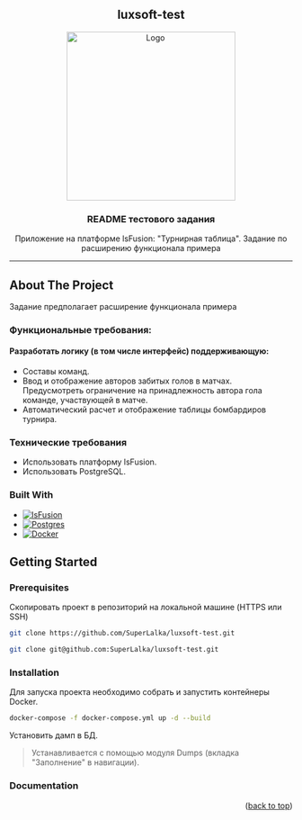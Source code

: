 <!-- PROJECT LOGO -->
<div align="center">
  <h2>luxsoft-test</h2>
  <a href="https://lsfusion-erp.com/">
    <img src="https://lsfusion-erp.com/imgs/news/lsFusion_logo_horizontal.png" alt="Logo" width="auto" height="300">
  </a>
  <h3 align="center">README тестового задания</h3>

  <p align="center">
    Приложение на платформе lsFusion: "Турнирная таблица". Задание по расширению функционала примера
  </p>
</div>

<a name="readme-top"></a>

<hr>

<!-- ABOUT THE PROJECT -->
## About The Project

Задание предполагает расширение функционала примера

### Функциональные требования:

#### Разработать логику (в том числе интерфейс) поддерживающую:

- Составы команд.
- Ввод и отображение авторов забитых голов в матчах. Предусмотреть ограничение на принадлежность автора гола команде, участвующей в матче.
- Автоматический расчет и отображение таблицы бомбардиров турнира.

### Технические требования
* Использовать платформу lsFusion.
* Использовать PostgreSQL.

### Built With

* [![lsFusion][lsFusion-badge]][lsFusion-url]
* [![Postgres][Postgres-badge]][Postgres-url]
* [![Docker][Docker-badge]][Docker-url]


<!-- GETTING STARTED -->
## Getting Started

### Prerequisites

Скопировать проект в репозиторий на локальной машине (HTTPS или SSH)
  ```sh
  git clone https://github.com/SuperLalka/luxsoft-test.git
  ```
  ```sh
  git clone git@github.com:SuperLalka/luxsoft-test.git
  ```

### Installation

Для запуска проекта необходимо собрать и запустить контейнеры Docker.
```sh
docker-compose -f docker-compose.yml up -d --build
```

Установить дамп в БД.

> Устанавливается с помощью модуля Dumps (вкладка "Заполнение" в навигации).


### Documentation

<p align="right">(<a href="#readme-top">back to top</a>)</p>

<!-- MARKDOWN LINKS & IMAGES -->
<!-- https://www.markdownguide.org/basic-syntax/#reference-style-links -->
[lsFusion-badge]: https://img.shields.io/badge/lsfusion-%23008FC7.svg?style=for-the-badge&logo=none&logoColor=white
[lsFusion-url]: https://lsfusion-erp.com/
[Postgres-badge]: https://img.shields.io/badge/postgresql-%234169E1.svg?style=for-the-badge&logo=postgresql&logoColor=white
[Postgres-url]: https://www.postgresql.org/
[Docker-badge]: https://img.shields.io/badge/docker-%230db7ed.svg?style=for-the-badge&logo=docker&logoColor=white
[Docker-url]: https://www.docker.com/
